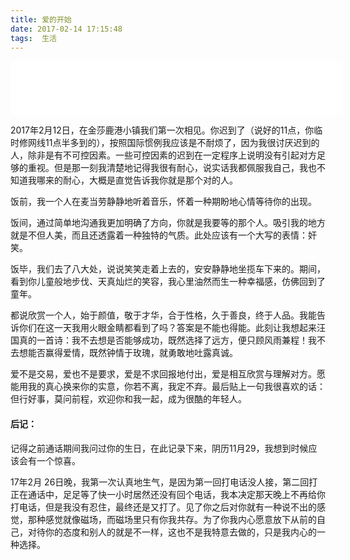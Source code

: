 ```yaml
---
title: 爱的开始
date: 2017-02-14 17:15:48
tags:  生活
---
```

<iframe style="margin:0 auto; display:block;" frameborder="no" border="0" marginwidth="0" marginheight="0" width=530 height=86 src="//music.163.com/outchain/player?type=2&id=27731261&auto=1&height=66"></iframe>

2017年2月12日，在金莎鹿港小镇我们第一次相见。你迟到了（说好的11点，你临时修网线11点半多到的），按照国际惯例我应该是不耐烦了，因为我很讨厌迟到的人，除非是有不可控因素。一些可控因素的迟到在一定程序上说明没有引起对方足够的重视。但是那一刻我清楚地记得我很有耐心，说实话我都佩服我自己，我也不知道我哪来的耐心，大概是直觉告诉我你就是那个对的人。

饭前，我一个人在麦当劳静静地听着音乐，怀着一种期盼地心情等待你的出现。

饭间，通过简单地沟通我更加明确了方向，你就是我要等的那个人。吸引我的地方就是不但人美，而且还透露着一种独特的气质。此处应该有一个大写的表情：奸笑。

饭毕，我们去了八大处，说说笑笑走着上去的，安安静静地坐揽车下来的。期间，看到你儿童般地步伐、天真灿烂的笑容，我心里油然而生一种幸福感，仿佛回到了童年。

都说欣赏一个人，始于颜值，敬于才华，合于性格，久于善良，终于人品。我能告诉你们在这一天我用火眼金睛都看到了吗？答案是不能也得能。此刻让我想起来汪国真的一首诗：我不去想是否能够成功，既然选择了远方，便只顾风雨兼程！我不去想能否赢得爱情，既然钟情于玫瑰，就勇敢地吐露真诚。

爱不是交易，爱也不是要求，爱是不求回报地付出，爱是相互欣赏与理解对方。愿能用我的真心换来你的实意，你若不离，我定不弃。最后贴上一句我很喜欢的话：但行好事，莫问前程，欢迎你和我一起，成为很酷的年轻人。

#### 后记：
记得之前通话期间我问过你的生日，在此记录下来，阴历11月29，我想到时候应该会有一个惊喜。

17年2月 26日晚，我第一次认真地生气，是因为第一回打电话没人接，第二回打正在通话中，足足等了快一小时居然还没有回个电话，我本决定那天晚上不再给你打电话，但是我没有忍住，最终还是又打了。见了你之后对你就有一种说不出的感觉，那种感觉就像磁场，而磁场里只有你我共存。为了你我内心愿意放下从前的自己，对待你的态度和别人的就是不一样，这也不是我特意去做的，只是我内心的一种选择。